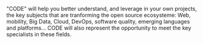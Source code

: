 "CODE" will help you better understand, and leverage in your own projects, the key subjects that are tranforming the open source ecosysteme: Web, mobility, Big Data, Cloud, DevOps, software quality, emerging languages and platforms... CODE will also represent the opportunity to meet the key specialists in these fields.